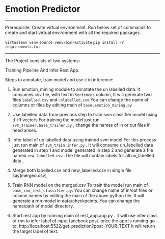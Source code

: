 Emotion Predictor
==================

--------------------------------------------------------------------------------------------------------------
Prerequisite:
 Create virtual environment.
 Run below set of commands to create and start virtual environment with all the required packages.

`virtualenv venv`
`source venv/bin/activate`
`pip install -r requirements.txt`

-----------------------------------------------------------------------------------------------------------------

The Project consists of two systems:

Training Pipeline And Infer Rest App.

  Steps to annotate, train model and use it in inference:

  1) Run emotion_mining module to annotate the un labelled data.
  It consumes csv file, with text in `Sentences` column,
  It will generate two files `labelled.csv` and `unlabelled.csv`
  You can change the name of columns or files by editing main of `base.emotion_mining.py`

  2) Use labelled data from previous step to train svm classifier model using tf-iff vectors
  For training the model just run `svm_trainer.base_trainer.py` , change the names of in or
  out files if need arises.

  3) Infer label of un labelled data using trained svm model
  For this process just run main of `svm_train.infer.py` . It will consume un_labelled data generated in
  step 1 and model generated in step 2 and generate a file named `new_labelled.csv` .The file will contain
  labels  for all un_labelled data .

  4) Merge both labelled.csv and new_labelled.csv in single file say(merged.csv)

  5) Train RNN model on the merged.csv
  To train the model run main of `base_rnn_text_classifier.py`. You can change name of in/out files
  or column names by editing the main of the above python file.
  It will generate a rnn model in data/checkpoints. You can change the name/path of model directory.

  6) Start rest app  by running main of rest_app.app.py . It will use infer class of rnn to infer label
  of input facebook post.
  once the app is running go to: http://localhost:5522/get_prediction?post=YOUR_TEXT
  It will return the target label of text.
